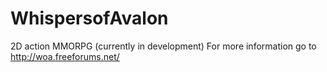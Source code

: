 WhispersofAvalon
================

2D action MMORPG (currently in development) 
For more information go to http://woa.freeforums.net/

